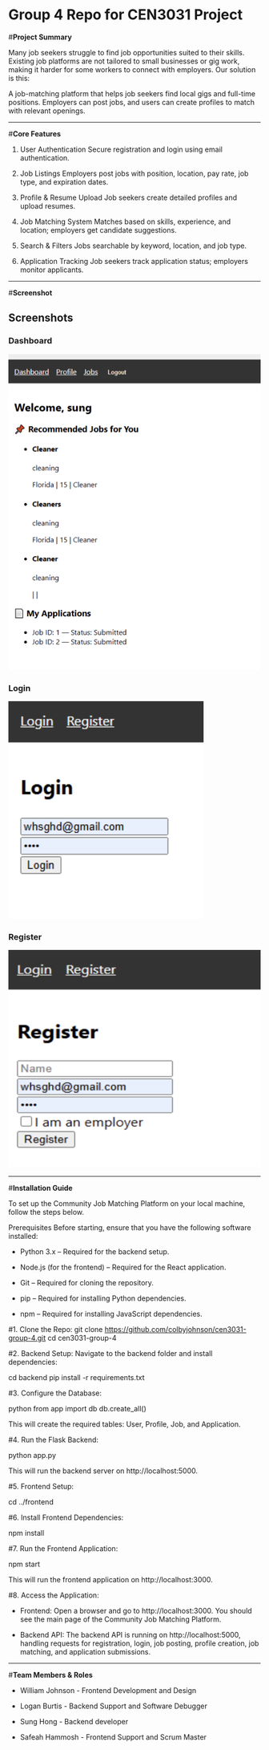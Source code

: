 # Group 4 Repo for CEN3031 Project 

#**Project Summary**

Many job seekers struggle to find job opportunities suited to their skills. Existing job platforms are not tailored to small businesses or gig work, making it harder for some workers to connect with employers. Our solution is this:

A job-matching platform that helps job seekers find local gigs and full-time positions. Employers can post jobs, and users can create profiles to match with relevant openings.

-----

#**Core Features**
1. User Authentication
Secure registration and login using email authentication.

 2. Job Listings
Employers post jobs with position, location, pay rate, job type, and expiration dates.

3. Profile & Resume Upload
Job seekers create detailed profiles and upload resumes.

 4. Job Matching System
Matches based on skills, experience, and location; employers get candidate suggestions.

 5. Search & Filters
Jobs searchable by keyword, location, and job type.

 6. Application Tracking
Job seekers track application status; employers monitor applicants.

----

#**Screenshot**

## Screenshots


### Dashboard
![Dashboard Screenshot](https://raw.githubusercontent.com/colbyjohnson/cen3031-group-4/main/dashboard.png)

### Login
![Login Screenshot](https://raw.githubusercontent.com/colbyjohnson/cen3031-group-4/main/login.png)

### Register
![Register Screenshot](https://raw.githubusercontent.com/colbyjohnson/cen3031-group-4/main/register.png)




----

#**Installation Guide**

To set up the Community Job Matching Platform on your local machine, follow the steps below.

Prerequisites
Before starting, ensure that you have the following software installed:

- Python 3.x – Required for the backend setup.

- Node.js (for the frontend) – Required for the React application.

- Git – Required for cloning the repository.

- pip – Required for installing Python dependencies.

- npm – Required for installing JavaScript dependencies.




#1. Clone the Repo:
git clone https://github.com/colbyjohnson/cen3031-group-4.git
cd cen3031-group-4

#2. Backend Setup:
Navigate to the backend folder and install dependencies:

cd backend
pip install -r requirements.txt


#3. Configure the Database:

python
 from app import db
 db.create_all()

This will create the required tables: User, Profile, Job, and Application.

#4. Run the Flask Backend:

python app.py

This will run the backend server on http://localhost:5000.

#5. Frontend Setup:
   
cd ../frontend

#6. Install Frontend Dependencies:

npm install

#7. Run the Frontend Application:

npm start

This will run the frontend application on http://localhost:3000.

#8. Access the Application:
   - Frontend:
Open a browser and go to http://localhost:3000. You should see the main page of the Community Job Matching Platform.

   - Backend API:
The backend API is running on http://localhost:5000, handling requests for registration, login, job posting, profile creation, job matching, and application submissions.

----

#**Team Members & Roles**

- William Johnson - Frontend Development and Design
  
- Logan Burtis - Backend Support and Software Debugger

- Sung Hong - Backend developer

- Safeah Hammosh - Frontend Support and Scrum Master


